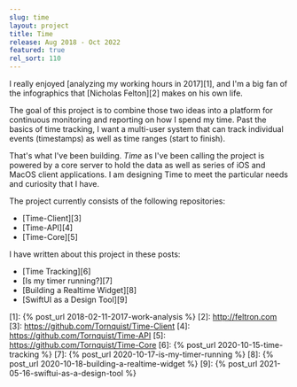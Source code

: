 ```yaml
---
slug: time
layout: project
title: Time
release: Aug 2018 - Oct 2022
featured: true
rel_sort: 110
---
```


I really enjoyed [analyzing my working hours in 2017][1], and I'm a
big fan of the infographics that [Nicholas Felton][2] makes on his own life.

The goal of this project is to combine those two ideas into a platform for
continuous monitoring and reporting on how I spend my time. Past the basics of
time tracking, I want a multi-user system that can track individual events
(timestamps) as well as time ranges (start to finish).

That's what I've been building. *Time* as I've been calling the project is
powered by a core server to hold the data as well as series of iOS and MacOS
client applications. I am designing Time to meet the particular needs and curiosity
that I have.

The project currently consists of the following repositories:

* [Time-Client][3]
* [Time-API][4]
* [Time-Core][5]

I have written about this project in these posts:

* [Time Tracking][6]
* [Is my timer running?][7]
* [Building a Realtime Widget][8]
* [SwiftUI as a Design Tool][9]

[1]: {% post_url 2018-02-11-2017-work-analysis %}
[2]: http://feltron.com
[3]: https://github.com/Tornquist/Time-Client
[4]: https://github.com/Tornquist/Time-API
[5]: https://github.com/Tornquist/Time-Core
[6]: {% post_url 2020-10-15-time-tracking %}
[7]: {% post_url 2020-10-17-is-my-timer-running %}
[8]: {% post_url 2020-10-18-building-a-realtime-widget %}
[9]: {% post_url 2021-05-16-swiftui-as-a-design-tool %}
